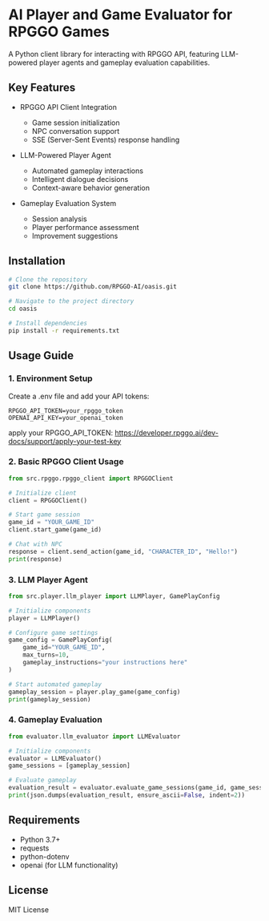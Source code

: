 # AI Player and Game Evaluator for RPGGO Games

A Python client library for interacting with RPGGO API, featuring LLM-powered player agents and gameplay evaluation capabilities.

## Key Features

- RPGGO API Client Integration
  - Game session initialization
  - NPC conversation support
  - SSE (Server-Sent Events) response handling

- LLM-Powered Player Agent
  - Automated gameplay interactions
  - Intelligent dialogue decisions
  - Context-aware behavior generation

- Gameplay Evaluation System
  - Session analysis
  - Player performance assessment
  - Improvement suggestions

## Installation

```bash
# Clone the repository
git clone https://github.com/RPGGO-AI/oasis.git

# Navigate to the project directory
cd oasis

# Install dependencies
pip install -r requirements.txt
```

## Usage Guide

### 1. Environment Setup

Create a .env file and add your API tokens:
```
RPGGO_API_TOKEN=your_rpggo_token
OPENAI_API_KEY=your_openai_token
```

apply your RPGGO_API_TOKEN: https://developer.rpggo.ai/dev-docs/support/apply-your-test-key

### 2. Basic RPGGO Client Usage

```python
from src.rpggo.rpggo_client import RPGGOClient

# Initialize client
client = RPGGOClient()

# Start game session
game_id = "YOUR_GAME_ID"
client.start_game(game_id)

# Chat with NPC
response = client.send_action(game_id, "CHARACTER_ID", "Hello!")
print(response)
```

### 3. LLM Player Agent

```python
from src.player.llm_player import LLMPlayer, GamePlayConfig

# Initialize components
player = LLMPlayer()

# Configure game settings
game_config = GamePlayConfig(
    game_id="YOUR_GAME_ID",
    max_turns=10,
    gameplay_instructions="your instructions here"
)

# Start automated gameplay
gameplay_session = player.play_game(game_config)
print(gameplay_session)
```

### 4. Gameplay Evaluation

```python
from evaluator.llm_evaluator import LLMEvaluator

# Initialize components
evaluator = LLMEvaluator()
game_sessions = [gameplay_session]

# Evaluate gameplay
evaluation_result = evaluator.evaluate_game_sessions(game_id, game_sessions)
print(json.dumps(evaluation_result, ensure_ascii=False, indent=2))
```

## Requirements

- Python 3.7+
- requests
- python-dotenv
- openai (for LLM functionality)

## License

MIT License
